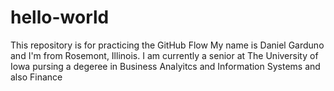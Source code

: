 # hello-world
This repository is for practicing the GitHub Flow
My name is Daniel Garduno and I'm from Rosemont, Illinois. 
I am currently a senior at The University of Iowa pursing a degeree in Business Analyitcs and Information Systems and also Finance 
